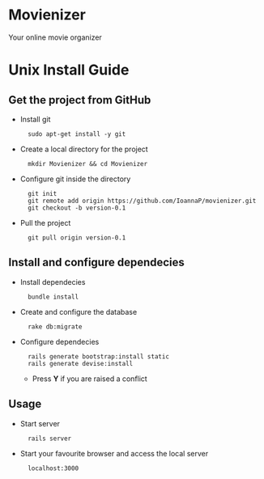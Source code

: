 Movienizer 
==========

Your online movie organizer

Unix Install Guide
=================

Get the project from GitHub
--------------------

* Install git

        sudo apt-get install -y git

* Create a local directory for the project

        mkdir Movienizer && cd Movienizer
    
* Configure git inside the directory

        git init
        git remote add origin https://github.com/IoannaP/movienizer.git
        git checkout -b version-0.1

* Pull the project

        git pull origin version-0.1


Install and configure dependecies
--------------------

* Install dependecies

        bundle install
    
* Create and configure the database

        rake db:migrate

* Configure dependecies

        rails generate bootstrap:install static
        rails generate devise:install
        
  * Press **Y** if you are raised a conflict

Usage
-----

* Start server

        rails server
        
* Start your favourite browser and access the local server

        localhost:3000
